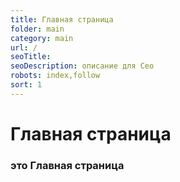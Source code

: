 ```yaml
---
title: Главная страница
folder: main
category: main
url: /
seoTitle:
seoDescription: описание для Сео
robots: index,follow
sort: 1
---
```


# Главная страница

### это Главная страница
